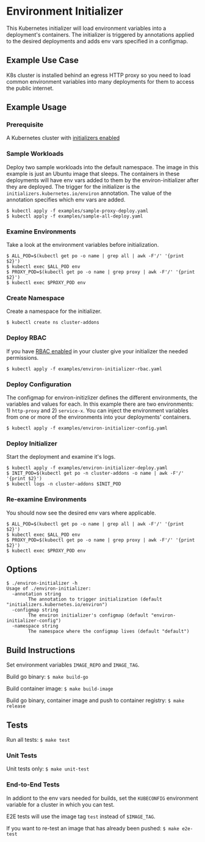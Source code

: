 # Environment Initializer

This Kubernetes initializer will load environment variables into a deployment's
containers.  The initializer is triggered by annotations applied to the desired
deployments and adds env vars specified in a configmap.

## Example Use Case

K8s cluster is installed behind an egress HTTP proxy so you need to load common
environment variables into many deployments for them to access the public internet.

## Example Usage

### Prerequisite

A Kubernetes cluster with [initializers enabled](https://kubernetes.io/docs/admin/extensible-admission-controllers/#enable-initializers-alpha-feature)

### Sample Workloads

Deploy two sample workloads into the default namespace.  The image in this example is just an Ubuntu image that sleeps.  The containers in these deployments will have env vars added to them by the environ-initializer after they are deployed.  The trigger for the initializer is the `initializers.kubernetes.io/environ` annotation.  The value of the annotation specifies which env vars are added.

    $ kubectl apply -f examples/sample-proxy-deploy.yaml
    $ kubectl apply -f examples/sample-all-deploy.yaml

### Examine Environments

Take a look at the environment variables before initialization.

    $ ALL_POD=$(kubectl get po -o name | grep all | awk -F'/' '{print $2}')
    $ kubectl exec $ALL_POD env
    $ PROXY_POD=$(kubectl get po -o name | grep proxy | awk -F'/' '{print $2}')
    $ kubectl exec $PROXY_POD env

### Create Namespace

Create a namespace for the initializer.

	$ kubectl create ns cluster-addons

### Deploy RBAC

If you have [RBAC enabled](https://kubernetes.io/docs/admin/authorization/rbac/) in your cluster give your initializer the needed permissions.

	$ kubectl apply -f examples/environ-initializer-rbac.yaml

### Deploy Configuration

The configmap for environ-initizlizer defines the different environments, the variables and values for each.  In this example there are two environments: 1) `http-proxy` and 2) `service-x`.  You can inject the environment variables from one or more of the environments into your deployments' containers.

	$ kubectl apply -f examples/environ-initializer-config.yaml

### Deploy Initializer

Start the deployment and examine it's logs.

	$ kubectl apply -f examples/environ-initializer-deploy.yaml
	$ INIT_POD=$(kubectl get po -n cluster-addons -o name | awk -F'/' '{print $2}')
	$ kubectl logs -n cluster-addons $INIT_POD

### Re-examine Environments

You should now see the desired env vars where applicable.

    $ ALL_POD=$(kubectl get po -o name | grep all | awk -F'/' '{print $2}')
    $ kubectl exec $ALL_POD env
    $ PROXY_POD=$(kubectl get po -o name | grep proxy | awk -F'/' '{print $2}')
    $ kubectl exec $PROXY_POD env

## Options

    $ ./environ-initializer -h
    Usage of ./environ-initializer:
      -annotation string
            The annotation to trigger initialization (default "initializers.kubernetes.io/environ")
      -configmap string
            The environ initializer's configmap (default "environ-initializer-config")
      -namespace string
            The namespace where the configmap lives (default "default")

## Build Instructions

Set environment variables `IMAGE_REPO` and `IMAGE_TAG`.

Build go binary: `$ make build-go`

Build container image: `$ make build-image`

Build go binary, container image and push to container registry: `$ make release`

## Tests

Run all tests: `$ make test`

### Unit Tests

Unit tests only: `$ make unit-test`

### End-to-End Tests

In addiont to the env vars needed for builds, set the `KUBECONFIG` environment variable for a cluster in which you can test.

E2E tests will use the image tag `test` instead of `$IMAGE_TAG`.

If you want to re-test an image that has already been pushed: `$ make e2e-test`

